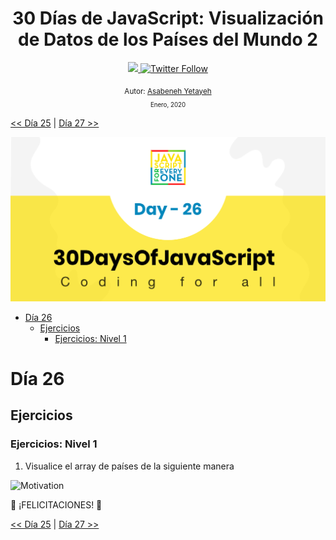 <div align="center">
  <h1> 30 Días de JavaScript: Visualización de Datos de los Países del Mundo 2 </h1>
  <a class="header-badge" target="_blank" href="https://www.linkedin.com/in/asabeneh/">
  <img src="https://img.shields.io/badge/style--5eba00.svg?label=LinkedIn&logo=linkedin&style=social">
  </a>
  <a class="header-badge" target="_blank" href="https://twitter.com/Asabeneh">
  <img alt="Twitter Follow" src="https://img.shields.io/twitter/follow/asabeneh?style=social">
  </a>

<sub>Autor:
<a href="https://www.linkedin.com/in/asabeneh/" target="_blank">Asabeneh Yetayeh</a><br>
<small> Enero, 2020</small>
</sub>

</div>

[<< Día 25](../dia_25_Visualizacion_De_Datos_De_Los_Paises_Del_Mundo_1/dia_25_visualizacion_de_datos_de_los_paises_del_mundo_1.md) | [Día 27 >>](..)

![Thirty Days Of JavaScript](../images/banners/day_1_26.png)

- [Día 26](#día-26)
  - [Ejercicios](#ejercicios)
    - [Ejercicios: Nivel 1](#ejercicios-nivel-1)

# Día 26

## Ejercicios

### Ejercicios: Nivel 1

1. Visualice el array de países de la siguiente manera

![Motivation](./../images/projects/dom_mini_project_countries_day_6.1.gif)

🎉 ¡FELICITACIONES! 🎉

[<< Día 25](../dia_25_Visualizacion_De_Datos_De_Los_Paises_Del_Mundo_1/dia_25_visualizacion_de_datos_de_los_paises_del_mundo_1.md) | [Día 27 >>](..)

